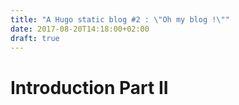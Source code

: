 ```yaml
---
title: "A Hugo static blog #2 : \"Oh my blog !\""
date: 2017-08-20T14:18:00+02:00
draft: true
---
```

# Introduction Part II